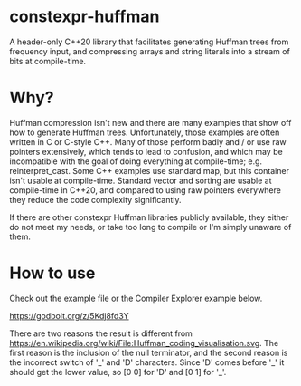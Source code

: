 # constexpr-huffman
A header-only C++20 library that facilitates generating Huffman trees from frequency input, and compressing arrays and string literals into a stream of bits at compile-time.

# Why?
Huffman compression isn't new and there are many examples that show off how to generate Huffman trees. 
Unfortunately, those examples are often written in C or C-style C++. 
Many of those perform badly and / or use raw pointers extensively, which tends to lead to confusion, and which may be incompatible with the goal of doing everything at compile-time; e.g. reinterpret_cast. 
Some C++ examples use standard map, but this container isn't usable at compile-time.
Standard vector and sorting are usable at compile-time in C++20, and compared to using raw pointers everywhere they reduce the code complexity significantly.

If there are other constexpr Huffman libraries publicly available, they either do not meet my needs, or take too long to compile or I'm simply unaware of them.

# How to use
Check out the example file or the Compiler Explorer example below.

https://godbolt.org/z/5Kdj8fd3Y

There are two reasons the result is different from https://en.wikipedia.org/wiki/File:Huffman_coding_visualisation.svg. The first reason is the inclusion of the null terminator, and the second reason is the incorrect switch of '\_' and 'D' characters. Since 'D' comes before '\_' it should get the lower value, so [0 0] for 'D' and [0 1] for '\_'.
